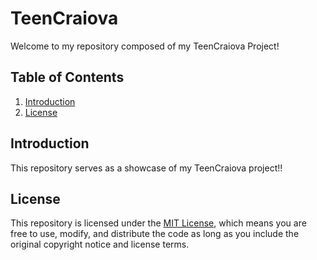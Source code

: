 # TeenCraiova

Welcome to my repository composed of my TeenCraiova Project!

## Table of Contents

1. [Introduction](#introduction)
6. [License](#license)

## Introduction

This repository serves as a showcase of my TeenCraiova project!!

## License

This repository is licensed under the [MIT License](LICENSE), which means you are free to use, modify, and distribute the code as long as you include the original copyright notice and license terms.

